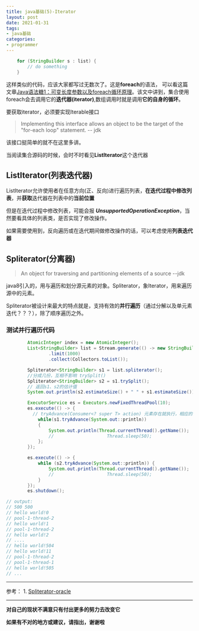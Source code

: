 ```yaml
---
title: java基础(5)-Iterator
layout: post
date: 2021-01-31
tags: 
- java基础
categories:
- programmer
---
```

```java
    for (StringBuilder s : list) {
        // do something
    }
```
这样类似的代码，应该大家都写过无数次了。这是**foreach**的语法， 可以看这篇文章[Java语法糖1：可变长度参数以及foreach循环原理](https://www.cnblogs.com/xrq730/p/4868465.html)。该文中讲到，集合使用foreach会去调用它的**迭代器(iterator)**,数组调用时就是调用**它的自身的循环**。

<!-- more -->

要获取iterator，必须要实现Iterable接口
> Implementing this interface allows an object to be the target of
> the "for-each loop" statement.  -- jdk

该接口挺简单的就不在这里多讲。

当阅读集合源码的时候，会时不时看见**ListIterator**这个迭代器

## ListIterator(列表迭代器)
ListIterator允许使用者在任意方向(正、反向)进行遍历列表，**在迭代过程中修改列表**，并**获取**迭代器在列表中的**当前位置**

但是在迭代过程中修改列表，可能会报 ***UnsupportedOperationException***，当然要看具体的列表类，是否实现了修改操作。

如果需要使用到，反向遍历或在迭代期间做修改操作的话，可以考虑使用**列表迭代器**

## Spliterator(分离器)
> An object for traversing and partitioning elements of a source --jdk

java8引入的，用与遍历和划分源元素的对象。Spliterator，象Iterator，用来遍历源中的元素。

Spliterator被设计来最大的特点就是，支持有效的**并行遍历**（通过分解以及单元素迭代？？？），除了顺序遍历之外。

### 测试并行遍历代码
```java
        AtomicInteger index = new AtomicInteger();
        List<StringBuilder> list = Stream.generate(() -> new StringBuilder("hello world!" + index.getAndIncrement()))
                .limit(1000)
                .collect(Collectors.toList());

        Spliterator<StringBuilder> s1 = list.spliterator();
        //分成几份，互相不影响 trySplit()
        Spliterator<StringBuilder> s2 = s1.trySplit();
        // 返回s1、s2的估计值 
        System.out.println(s2.estimateSize() + " " + s1.estimateSize());

        ExecutorService es = Executors.newFixedThreadPool(10);
        es.execute(() -> {
          // tryAdvance(Consumer<? super T> action) 元素存在就执行，相应的操作
            while(s1.tryAdvance(System.out::println))
            {
                System.out.println(Thread.currentThread().getName());
                //                    Thread.sleep(50);
            };
        });

        es.execute(() -> {
            while (s2.tryAdvance(System.out::println)) {
                System.out.println(Thread.currentThread().getName());
                //                    Thread.sleep(50);
            }
        });
        es.shutdown();

// output:
// 500 500
// hello world!0
// pool-1-thread-2
// hello world!1
// pool-1-thread-2
// hello world!2
// ....
// hello world!504
// hello world!11
// pool-1-thread-2
// pool-1-thread-1
// hello world!505
// ...
```

---
参考： 1. [Spliterator-oracle](https://docs.oracle.com/javase/8/docs/api/java/util/Spliterator.html)

---
**对自己的现状不满意只有付出更多的努力去改变它**

**如果有不对的地方或建议，请指出，谢谢啦**

